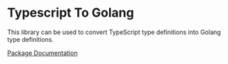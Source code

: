 # Typescript To Golang

This library can be used to convert TypeScript type definitions into Golang
type definitions.

[Package Documentation](https://pkg.go.dev/github.com/armsnyder/ts2go)
